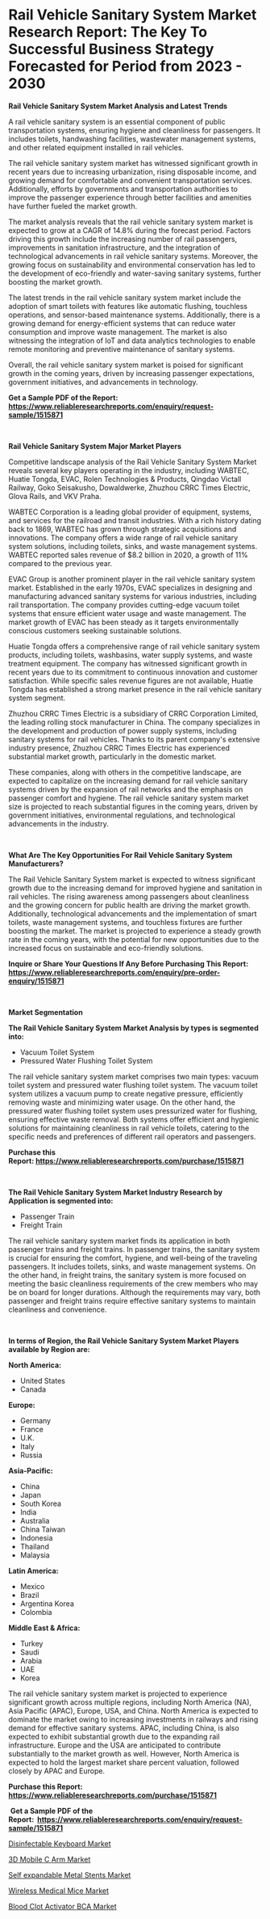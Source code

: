 <p><h1>Rail Vehicle Sanitary System Market Research Report: The Key To Successful Business Strategy Forecasted for Period from 2023 - 2030</h1></p><p><strong>Rail Vehicle Sanitary System Market Analysis and Latest Trends</strong></p>
<p><p>A rail vehicle sanitary system is an essential component of public transportation systems, ensuring hygiene and cleanliness for passengers. It includes toilets, handwashing facilities, wastewater management systems, and other related equipment installed in rail vehicles.</p><p>The rail vehicle sanitary system market has witnessed significant growth in recent years due to increasing urbanization, rising disposable income, and growing demand for comfortable and convenient transportation services. Additionally, efforts by governments and transportation authorities to improve the passenger experience through better facilities and amenities have further fueled the market growth.</p><p>The market analysis reveals that the rail vehicle sanitary system market is expected to grow at a CAGR of 14.8% during the forecast period. Factors driving this growth include the increasing number of rail passengers, improvements in sanitation infrastructure, and the integration of technological advancements in rail vehicle sanitary systems. Moreover, the growing focus on sustainability and environmental conservation has led to the development of eco-friendly and water-saving sanitary systems, further boosting the market growth.</p><p>The latest trends in the rail vehicle sanitary system market include the adoption of smart toilets with features like automatic flushing, touchless operations, and sensor-based maintenance systems. Additionally, there is a growing demand for energy-efficient systems that can reduce water consumption and improve waste management. The market is also witnessing the integration of IoT and data analytics technologies to enable remote monitoring and preventive maintenance of sanitary systems.</p><p>Overall, the rail vehicle sanitary system market is poised for significant growth in the coming years, driven by increasing passenger expectations, government initiatives, and advancements in technology.</p></p>
<p><strong>Get a Sample PDF of the Report:&nbsp; <a href="https://www.reliableresearchreports.com/enquiry/request-sample/1515871">https://www.reliableresearchreports.com/enquiry/request-sample/1515871</a></strong></p>
<p>&nbsp;</p>
<p><strong>Rail Vehicle Sanitary System Major Market Players</strong></p>
<p><p>Competitive landscape analysis of the Rail Vehicle Sanitary System Market reveals several key players operating in the industry, including WABTEC, Huatie Tongda, EVAC, Rolen Technologies & Products, Qingdao Victall Railway, Goko Seisakusho, Dowaldwerke, Zhuzhou CRRC Times Electric, Glova Rails, and VKV Praha.</p><p>WABTEC Corporation is a leading global provider of equipment, systems, and services for the railroad and transit industries. With a rich history dating back to 1869, WABTEC has grown through strategic acquisitions and innovations. The company offers a wide range of rail vehicle sanitary system solutions, including toilets, sinks, and waste management systems. WABTEC reported sales revenue of $8.2 billion in 2020, a growth of 11% compared to the previous year.</p><p>EVAC Group is another prominent player in the rail vehicle sanitary system market. Established in the early 1970s, EVAC specializes in designing and manufacturing advanced sanitary systems for various industries, including rail transportation. The company provides cutting-edge vacuum toilet systems that ensure efficient water usage and waste management. The market growth of EVAC has been steady as it targets environmentally conscious customers seeking sustainable solutions.</p><p>Huatie Tongda offers a comprehensive range of rail vehicle sanitary system products, including toilets, washbasins, water supply systems, and waste treatment equipment. The company has witnessed significant growth in recent years due to its commitment to continuous innovation and customer satisfaction. While specific sales revenue figures are not available, Huatie Tongda has established a strong market presence in the rail vehicle sanitary system segment.</p><p>Zhuzhou CRRC Times Electric is a subsidiary of CRRC Corporation Limited, the leading rolling stock manufacturer in China. The company specializes in the development and production of power supply systems, including sanitary systems for rail vehicles. Thanks to its parent company's extensive industry presence, Zhuzhou CRRC Times Electric has experienced substantial market growth, particularly in the domestic market.</p><p>These companies, along with others in the competitive landscape, are expected to capitalize on the increasing demand for rail vehicle sanitary systems driven by the expansion of rail networks and the emphasis on passenger comfort and hygiene. The rail vehicle sanitary system market size is projected to reach substantial figures in the coming years, driven by government initiatives, environmental regulations, and technological advancements in the industry.</p></p>
<p>&nbsp;</p>
<p><strong>What Are The Key Opportunities For Rail Vehicle Sanitary System Manufacturers?</strong></p>
<p><p>The Rail Vehicle Sanitary System market is expected to witness significant growth due to the increasing demand for improved hygiene and sanitation in rail vehicles. The rising awareness among passengers about cleanliness and the growing concern for public health are driving the market growth. Additionally, technological advancements and the implementation of smart toilets, waste management systems, and touchless fixtures are further boosting the market. The market is projected to experience a steady growth rate in the coming years, with the potential for new opportunities due to the increased focus on sustainable and eco-friendly solutions.</p></p>
<p><strong>Inquire or Share Your Questions If Any Before Purchasing This Report: <a href="https://www.reliableresearchreports.com/enquiry/pre-order-enquiry/1515871">https://www.reliableresearchreports.com/enquiry/pre-order-enquiry/1515871</a></strong></p>
<p>&nbsp;</p>
<p><strong>Market Segmentation</strong></p>
<p><strong>The Rail Vehicle Sanitary System Market Analysis by types is segmented into:</strong></p>
<p><ul><li>Vacuum Toilet System</li><li>Pressured Water Flushing Toilet System</li></ul></p>
<p><p>The rail vehicle sanitary system market comprises two main types: vacuum toilet system and pressured water flushing toilet system. The vacuum toilet system utilizes a vacuum pump to create negative pressure, efficiently removing waste and minimizing water usage. On the other hand, the pressured water flushing toilet system uses pressurized water for flushing, ensuring effective waste removal. Both systems offer efficient and hygienic solutions for maintaining cleanliness in rail vehicle toilets, catering to the specific needs and preferences of different rail operators and passengers.</p></p>
<p><strong>Purchase this Report:&nbsp;<a href="https://www.reliableresearchreports.com/purchase/1515871">https://www.reliableresearchreports.com/purchase/1515871</a></strong></p>
<p>&nbsp;</p>
<p><strong>The Rail Vehicle Sanitary System Market Industry Research by Application is segmented into:</strong></p>
<p><ul><li>Passenger Train</li><li>Freight Train</li></ul></p>
<p><p>The rail vehicle sanitary system market finds its application in both passenger trains and freight trains. In passenger trains, the sanitary system is crucial for ensuring the comfort, hygiene, and well-being of the traveling passengers. It includes toilets, sinks, and waste management systems. On the other hand, in freight trains, the sanitary system is more focused on meeting the basic cleanliness requirements of the crew members who may be on board for longer durations. Although the requirements may vary, both passenger and freight trains require effective sanitary systems to maintain cleanliness and convenience.</p></p>
<p>&nbsp;</p>
<p><strong>In terms of Region, the Rail Vehicle Sanitary System Market Players available by Region are:</strong></p>
<p>
    <p> <strong> North America: </strong>
        <ul>
            <li>United States</li>
            <li>Canada</li>
        </ul>
        </p> 
    <p> <strong> Europe: </strong>
        <ul>
            <li>Germany</li>
            <li>France</li>
            <li>U.K.</li>
            <li>Italy</li>
            <li>Russia</li>
        </ul>
        </p> 
    <p> <strong> Asia-Pacific: </strong>
        <ul>
            <li>China</li>
            <li>Japan</li>
            <li>South Korea</li>
            <li>India</li>
            <li>Australia</li>
            <li>China Taiwan</li>
            <li>Indonesia</li>
            <li>Thailand</li>
            <li>Malaysia</li>
        </ul>
        </p> 
    <p> <strong> Latin America: </strong>
        <ul>
            <li>Mexico</li>
            <li>Brazil</li>
            <li>Argentina Korea</li>
            <li>Colombia</li>
        </ul>
        </p> 
    <p> <strong> Middle East & Africa: </strong>
        <ul>
            <li>Turkey</li>
            <li>Saudi</li>
            <li>Arabia</li>
            <li>UAE</li>
            <li>Korea</li>
        </ul>
    </p>
    </p>
<p><p>The rail vehicle sanitary system market is projected to experience significant growth across multiple regions, including North America (NA), Asia Pacific (APAC), Europe, USA, and China. North America is expected to dominate the market owing to increasing investments in railways and rising demand for effective sanitary systems. APAC, including China, is also expected to exhibit substantial growth due to the expanding rail infrastructure. Europe and the USA are anticipated to contribute substantially to the market growth as well. However, North America is expected to hold the largest market share percent valuation, followed closely by APAC and Europe.</p></p>
<p><strong>Purchase this Report: <a href="https://www.reliableresearchreports.com/purchase/1515871">https://www.reliableresearchreports.com/purchase/1515871</a></strong></p>
<p>&nbsp;<strong>Get a Sample PDF of the Report:&nbsp;&nbsp;<a href="https://www.reliableresearchreports.com/enquiry/request-sample/1515871">https://www.reliableresearchreports.com/enquiry/request-sample/1515871</a></strong></p>
<p><strong></strong></p>
<p><p><a href="https://medium.com/@kcekkboop72786/analyzing-disinfectable-keyboard-market-global-industry-perspective-and-forecast-2023-to-2030-5cd19cff369d">Disinfectable Keyboard Market</a></p><p><a href="https://medium.com/@dorinaprifti56/3d-mobile-c-arm-market-research-report-its-history-and-forecast-2023-to-2030-2f11cd2acf50">3D Mobile C Arm Market</a></p><p><a href="https://medium.com/@dritasmani2022/self-expandable-metal-stents-market-trends-forecast-and-competitive-analysis-to-2030-1039b4d6cd3b">Self expandable Metal Stents Market</a></p><p><a href="https://medium.com/@adealoshi97/wireless-medical-mice-market-size-cagr-trends-2024-2030-15873e9d89bd">Wireless Medical Mice Market</a></p><p><a href="https://medium.com/@albanamusaj1924/blood-clot-activator-bca-market-insights-into-market-cagr-market-trends-and-growth-strategies-193d212ff2a2">Blood Clot Activator BCA Market</a></p></p>